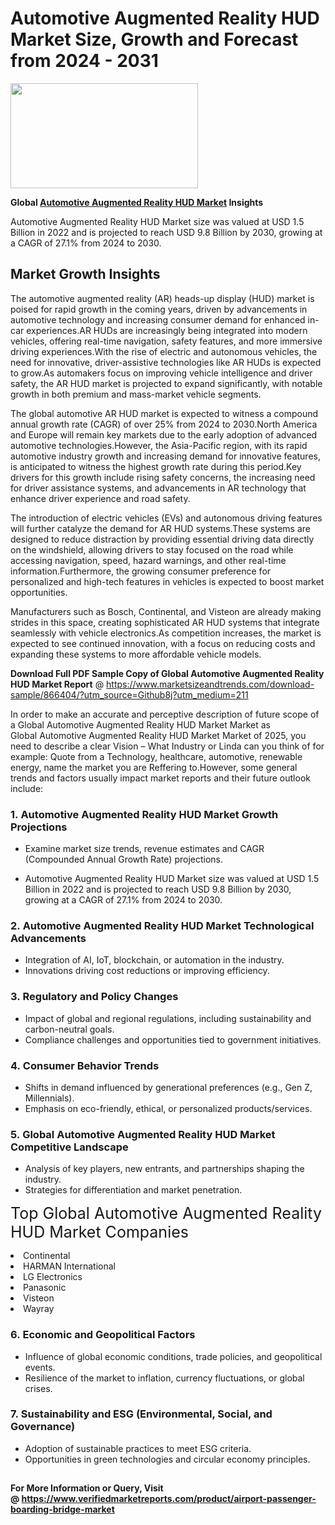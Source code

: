 <H1>Automotive Augmented Reality HUD Market Size, Growth and Forecast from 2024 - 2031</H1><img class="aligncenter size-medium wp-image-584254" src="https://thirdeyenews.in/wp-content/uploads/2024/09/Global-Market-Research-300x168.jpeg" alt="" width="300" height="168" /><p><strong>Global&nbsp;<a href="https://www.marketsizeandtrends.com/download-sample/866404/?utm_source=Github8j?utm_medium=211">Automotive Augmented Reality HUD Market</a> Insights</strong></p><p>Automotive Augmented Reality HUD Market size was valued at USD 1.5 Billion in 2022 and is projected to reach USD 9.8 Billion by 2030, growing at a CAGR of 27.1% from 2024 to 2030.</p><p><h2>Market Growth Insights</h2> <p>The automotive augmented reality (AR) heads-up display (HUD) market is poised for rapid growth in the coming years, driven by advancements in automotive technology and increasing consumer demand for enhanced in-car experiences.AR HUDs are increasingly being integrated into modern vehicles, offering real-time navigation, safety features, and more immersive driving experiences.With the rise of electric and autonomous vehicles, the need for innovative, driver-assistive technologies like AR HUDs is expected to grow.As automakers focus on improving vehicle intelligence and driver safety, the AR HUD market is projected to expand significantly, with notable growth in both premium and mass-market vehicle segments.</p> <p>The global automotive AR HUD market is expected to witness a compound annual growth rate (CAGR) of over 25% from 2024 to 2030.North America and Europe will remain key markets due to the early adoption of advanced automotive technologies.However, the Asia-Pacific region, with its rapid automotive industry growth and increasing demand for innovative features, is anticipated to witness the highest growth rate during this period.Key drivers for this growth include rising safety concerns, the increasing need for driver assistance systems, and advancements in AR technology that enhance driver experience and road safety.</p> <p>The introduction of electric vehicles (EVs) and autonomous driving features will further catalyze the demand for AR HUD systems.These systems are designed to reduce distraction by providing essential driving data directly on the windshield, allowing drivers to stay focused on the road while accessing navigation, speed, hazard warnings, and other real-time information.Furthermore, the growing consumer preference for personalized and high-tech features in vehicles is expected to boost market opportunities.</p> <p>Manufacturers such as Bosch, Continental, and Visteon are already making strides in this space, creating sophisticated AR HUD systems that integrate seamlessly with vehicle electronics.As competition increases, the market is expected to see continued innovation, with a focus on reducing costs and expanding these systems to more affordable vehicle models.</p> <p><span class=""><strong>Download Full PDF Sample Copy of Global Automotive Augmented Reality HUD Market Report</strong> @ <a href="https://www.marketsizeandtrends.com/download-sample/866404/?utm_source=Github8j?utm_medium=211" target="_blank">https://www.marketsizeandtrends.com/download-sample/866404/?utm_source=Github8j?utm_medium=211</a></span></p><p>In order to make an accurate and perceptive description of future scope of a Global&nbsp;Automotive Augmented Reality HUD Market Market as Global&nbsp;Automotive Augmented Reality HUD Market Market of 2025, you need to describe a clear Vision &ndash; What Industry or Linda can you think of for example: Quote from a Technology, healthcare, automotive, renewable energy, name the market you are Reffering to.However, some general trends and factors usually impact market reports and their future outlook include:</p><h3>1.&nbsp;<strong>Automotive Augmented Reality HUD Market Growth Projections</strong></h3><ul><li>Examine market size trends, revenue estimates and CAGR (Compounded Annual Growth Rate) projections.</li><li><p>Automotive Augmented Reality HUD Market size was valued at USD 1.5 Billion in 2022 and is projected to reach USD 9.8 Billion by 2030, growing at a CAGR of 27.1% from 2024 to 2030.</p></li></ul><h3>2.&nbsp;<strong>Automotive Augmented Reality HUD Market Technological Advancements</strong></h3><ul><li>Integration of AI, IoT, blockchain, or automation in the industry.</li><li>Innovations driving cost reductions or improving efficiency.</li></ul><h3>3.&nbsp;<strong>Regulatory and Policy Changes</strong></h3><ul><li>Impact of global and regional regulations, including sustainability and carbon-neutral goals.</li><li>Compliance challenges and opportunities tied to government initiatives.</li></ul><h3>4.&nbsp;<strong>Consumer Behavior Trends</strong></h3><ul><li>Shifts in demand influenced by generational preferences (e.g., Gen Z, Millennials).</li><li>Emphasis on eco-friendly, ethical, or personalized products/services.</li></ul><h3>5.&nbsp;<strong>Global Automotive Augmented Reality HUD Market Competitive Landscape</strong></h3><ul><li>Analysis of key players, new entrants, and partnerships shaping the industry.</li><li>Strategies for differentiation and market penetration.</li></ul><p data-pm-slice="1 1 []"><span style="color: inherit; font-family: inherit; font-size: 25px;">Top Global Automotive Augmented Reality HUD Market Companies</span></p><div class="" data-test-id=""><p><li>Continental</li><li> HARMAN International</li><li> LG Electronics</li><li> Panasonic</li><li> Visteon</li><li> Wayray</li></p></div><h3>6.&nbsp;<strong>Economic and Geopolitical Factors</strong></h3><ul><li>Influence of global economic conditions, trade policies, and geopolitical events.</li><li>Resilience of the market to inflation, currency fluctuations, or global crises.</li></ul><h3>7.&nbsp;<strong>Sustainability and ESG (Environmental, Social, and Governance)</strong></h3><ul><li>Adoption of sustainable practices to meet ESG criteria.</li><li>Opportunities in green technologies and circular economy principles.</li></ul><h2><strong style="font-size: 14px;">For More Information or Query, Visit @&nbsp;</strong><a style="background-color: #ffffff; font-size: 14px;" href="https://www.marketsizeandtrends.com/report/automotive-augmented-reality-hud-market/" target="_blank">https://www.verifiedmarketreports.com/product/airport-passenger-boarding-bridge-market</a></h2>